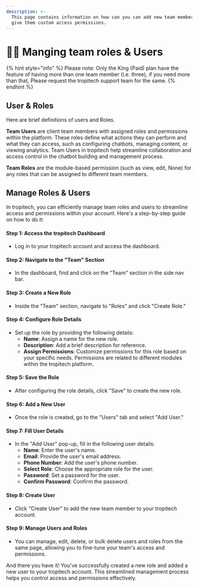 ```yaml
---
description: >-
  This page contains information on how can you can add new team members and you
  give them custom access permissions.
---
```


# 👨‍💼 Manging team roles & Users

{% hint style="info" %}
Please note: Only the King (Paid) plan have the feature of having more than one team member (i.e. three), if you need more than that, Please request the tropitech support team for the same.
{% endhint %}

## User & Roles

Here are brief definitions of users and Roles.

**Team Users** are client team members with assigned roles and permissions within the platform. These roles define what actions they can perform and what they can access, such as configuring chatbots, managing content, or viewing analytics. Team Users in tropitech help streamline collaboration and access control in the chatbot building and management process.

**Team Roles** are the module-based permission (such as view, edit, None) for any roles that can be assigned to different team members.

## Manage Roles & Users

In tropitech, you can efficiently manage team roles and users to streamline access and permissions within your account. Here's a step-by-step guide on how to do it:

#### **Step 1: Access the** tropitech **Dashboard**

* Log in to your tropitech account and access the dashboard.

#### **Step 2: Navigate to the "Team" Section**

* In the dashboard, find and click on the "Team" section in the side nav bar.

#### **Step 3: Create a New Role**

* Inside the "Team" section, navigate to "Roles" and click "Create Role."

#### **Step 4: Configure Role Details**

* Set up the role by providing the following details:
  * **Name**: Assign a name for the new role.
  * **Description**: Add a brief description for reference.
  * **Assign Permissions**: Customize permissions for this role based on your specific needs. Permissions are related to different modules within the tropitech platform.

#### **Step 5: Save the Role**

* After configuring the role details, click "Save" to create the new role.

#### **Step 6: Add a New User**

* Once the role is created, go to the "Users" tab and select "Add User."

#### **Step 7: Fill User Details**

* In the "Add User" pop-up, fill in the following user details:
  * **Name**: Enter the user's name.
  * **Email**: Provide the user's email address.
  * **Phone Number**: Add the user's phone number.
  * **Select Role**: Choose the appropriate role for the user.
  * **Password**: Set a password for the user.
  * **Confirm Password**: Confirm the password.

#### **Step 8: Create User**

* Click "Create User" to add the new team member to your tropitech account.

#### **Step 9: Manage Users and Roles**

* You can manage, edit, delete, or bulk delete users and roles from the same page, allowing you to fine-tune your team's access and permissions.

And there you have it! You've successfully created a new role and added a new user to your tropitech account. This streamlined management process helps you control access and permissions effectively.
